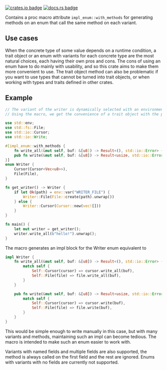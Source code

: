 [![crates.io badge](https://img.shields.io/crates/v/impl-enum)](https://crates.io/crates/impl-enum)
[![docs.rs badge](https://docs.rs/impl-enum/badge.svg)](https://docs.rs/impl-enum)

Contains a proc macro attribute `impl_enum::with_methods` for generating methods on an enum that call the same method on each variant.

## Use cases

When the concrete type of some value depends on a runtime condition, a trait object or an enum with variants for each concrete type are the most natural choices, each having their own pros and cons. The cons of using an enum have to do mainly with usability, and so this crate aims to make them more convenient to use. The trait object method can also be problematic if you want to use types that cannot be turned into trait objects, or when working with types and traits defined in other crates.

## Example

```rust
// The variant of the writer is dynamically selected with an environment variable.
// Using the macro, we get the convenience of a trait object with the performance of an enum.

use std::env;
use std::fs::File;
use std::io::Cursor;
use std::io::Write;

#[impl_enum::with_methods {
    fn write_all(&mut self, buf: &[u8]) -> Result<(), std::io::Error> {}
    pub fn write(&mut self, buf: &[u8]) -> Result<usize, std::io::Error> {}
}]
enum Writer {
    Cursor(Cursor<Vec<u8>>),
    File(File),
}

fn get_writer() -> Writer {
    if let Ok(path) = env::var("WRITER_FILE") {
        Writer::File(File::create(path).unwrap())
    } else {
        Writer::Cursor(Cursor::new(vec![]))
    }
}

fn main() {
    let mut writer = get_writer();
    writer.write_all(b"hello!").unwrap();
}
```

The macro generates an impl block for the Writer enum equivalent to

```rust
impl Writer {
    fn write_all(&mut self, buf: &[u8]) -> Result<(), std::io::Error> {
        match self {
            Self::Cursor(cursor) => cursor.write_all(buf),
            Self::File(file) => file.write_all(buf),
        }
    }

    pub fn write(&mut self, buf: &[u8]) -> Result<usize, std::io::Error> {
        match self {
            Self::Cursor(cursor) => cursor.write(buf),
            Self::File(file) => file.write(buf),
        }
    }
}
```

This would be simple enough to write manually in this case, but with many variants and methods, maintaining such an impl can become tedious. The macro is intended to make such an enum easier to work with.

Variants with named fields and multiple fields are also supported, the method is always called on the first field and the rest are ignored. Enums with variants with no fields are currently not supported.
